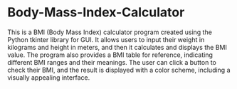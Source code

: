 # Body-Mass-Index-Calculator
This is a BMI (Body Mass Index) calculator program created using the Python tkinter library for GUI. It allows users to input their weight in kilograms and height in meters, and then it calculates and displays the BMI value. The program also provides a BMI table for reference, indicating different BMI ranges and their meanings. The user can click a button to check their BMI, and the result is displayed with a color scheme, including a visually appealing interface.
